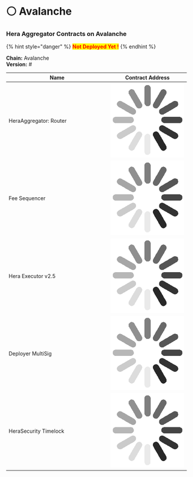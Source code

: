 # ⚪ Avalanche

### Hera Aggregator Contracts on Avalanche <a href="#undefined" id="undefined"></a>

{% hint style="danger" %}
<mark style="color:red;">**Not Deployed Yet !**</mark>
{% endhint %}

**Chain:** Avalanche\
**Version:** #

<table><thead><tr><th width="263">Name</th><th>Contract Address</th></tr></thead><tbody><tr><td>HeraAggregator: Router</td><td><img src="../.gitbook/assets/34338d26023e5515f6cc8969aa027bca_w200.gif" alt="" data-size="line"></td></tr><tr><td>Fee Sequencer</td><td><img src="../.gitbook/assets/34338d26023e5515f6cc8969aa027bca_w200.gif" alt="" data-size="line"></td></tr><tr><td>Hera Executor v2.5</td><td><img src="../.gitbook/assets/34338d26023e5515f6cc8969aa027bca_w200.gif" alt="" data-size="line"></td></tr><tr><td>Deployer MultiSig</td><td><img src="../.gitbook/assets/34338d26023e5515f6cc8969aa027bca_w200.gif" alt="" data-size="line"></td></tr><tr><td>HeraSecurity Timelock</td><td><img src="../.gitbook/assets/34338d26023e5515f6cc8969aa027bca_w200.gif" alt="" data-size="line"></td></tr></tbody></table>
